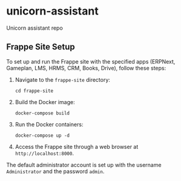# unicorn-assistant
Unicorn assistant repo
## Frappe Site Setup

To set up and run the Frappe site with the specified apps (ERPNext, Gameplan, LMS, HRMS, CRM, Books, Drive), follow these steps:

1. Navigate to the `frappe-site` directory:
   ```
   cd frappe-site
   ```

2. Build the Docker image:
   ```
   docker-compose build
   ```

3. Run the Docker containers:
   ```
   docker-compose up -d
   ```

4. Access the Frappe site through a web browser at `http://localhost:8000`.

The default administrator account is set up with the username `Administrator` and the password `admin`.

